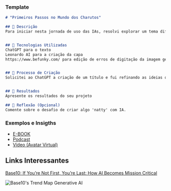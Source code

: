 ### Template

```markdown
# "Primeiros Passos no Mundo dos Charutos"

## 📒 Descrição
Para iniciar nesta jornada de uso das IAs, resolvi explorar um tema diferente, mas que muito tem me interessado ultimamente: os charutos! Vou buscar elaborar um pequeno e-book com informações rápidas, que podem esclarecer e levar novas informações a curiosos quanto ao mundo dos charutos.


## 🤖 Tecnologias Utilizadas
ChatGPT para o texto
Leonardo AI para a criação da capa
https://www.befunky.com/ para edição de erros de digitação da imagem gerada


## 🧐 Processo de Criação
Solicitei ao ChatGPT a criação de um título e fui refinando as ideias que ele foi dando.


## 🚀 Resultados
Apresente os resultados do seu projeto

## 💭 Reflexão (Opcional)
Comente sobre o desafio de criar algo 'natty' com IA.
```

### Exemplos e Insigths

- [E-BOOK](/exemplos/E-BOOK.md)
- [Podcast](/exemplos/PODCAST.md)
- [Vídeo (Avatar Virtual)](/exemplos/VIDEO.md)

## Links Interessantes

[Base10: If You’re Not First, You’re Last: How AI Becomes Mission Critical](https://base10.vc/post/generative-ai-mission-critical/)

![Base10's Trend Map Generative AI](https://github.com/digitalinnovationone/lab-natty-or-not/assets/730492/f4df26e8-f8f7-4419-8252-c69d73ea930c)

